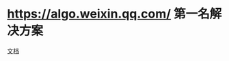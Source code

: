 # https://algo.weixin.qq.com/ 第一名解决方案  
 [文档 ](https://github.com/chenghuige/pikachu2/blob/main/projects/ai/wechat/WBDC2021_01%E4%BB%A5%E4%B8%8A%E9%98%9F%E4%BC%8D%E6%88%90%E7%BB%A9%E6%97%A0%E6%95%88.pdf) <br> 
 